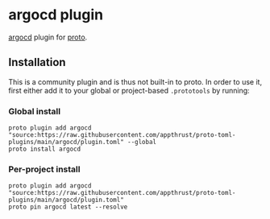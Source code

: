 # argocd plugin

[argocd](https://argo-cd.readthedocs.io/en/stable/user-guide/commands/argocd/) plugin for [proto](https://github.com/moonrepo/proto).

## Installation

This is a community plugin and is thus not built-in to proto. In order to use it, first either add it to your global or project-based `.prototools` by running:

### Global install

```shell
proto plugin add argocd "source:https://raw.githubusercontent.com/appthrust/proto-toml-plugins/main/argocd/plugin.toml" --global
proto install argocd
```

### Per-project install

```shell
proto plugin add argocd "source:https://raw.githubusercontent.com/appthrust/proto-toml-plugins/main/argocd/plugin.toml"
proto pin argocd latest --resolve
```
